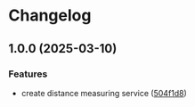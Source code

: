 # Changelog

## 1.0.0 (2025-03-10)


### Features

* create distance measuring service ([504f1d8](https://github.com/VU-ASE/distance/commit/504f1d810805a41a2bb5b7f163093d0672ae52f9))
